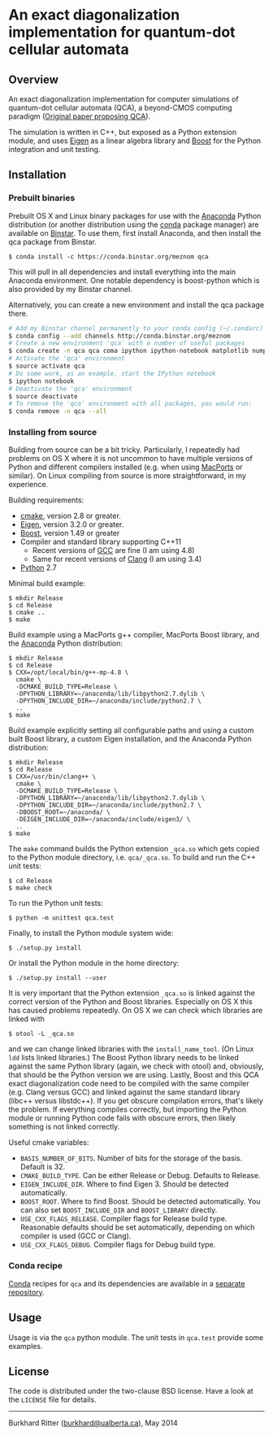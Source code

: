 # An exact diagonalization implementation for quantum-dot cellular automata

## Overview

An exact diagonalization implementation for computer simulations of quantum-dot
cellular automata (QCA), a beyond-CMOS computing paradigm ([Original paper proposing
QCA][Lent1993]).

The simulation is written in C++, but exposed as a Python extension module, and
uses [Eigen][] as a linear algebra library and [Boost][] for the Python
integration and unit testing.

## Installation

### Prebuilt binaries

Prebuilt OS X and Linux binary packages for use with the [Anaconda][] Python distribution (or
another distribution using the [conda][] package manager) are available on
[Binstar][]. To use them, first install Anaconda, and then install the qca package
from Binstar.
```
$ conda install -c https://conda.binstar.org/meznom qca
```
This will pull in all dependencies and install everything into the main Anaconda
environment. One notable dependency is boost-python which is also provided by my
Binstar channel.

Alternatively, you can create a new environment and install the qca package
there.
```bash
# Add my Binstar channel permanently to your conda config (~/.condarc)
$ conda config --add channels http://conda.binstar.org/meznom
# Create a new environment 'qca' with a number of useful packages
$ conda create -n qca qca coma ipython ipython-notebook matplotlib numpy scipy
# Activate the 'qca' environment
$ source activate qca
# Do some work, as an example, start the IPython notebook
$ ipython notebook
# Deactivate the 'qca' environment
$ source deactivate
# To remove the 'qca' environment with all packages, you would run:
$ conda remove -n qca --all
```

### Installing from source

Building from source can be a bit tricky. Particularly, I repeatedly had
problems on OS X where it is not uncommon to have multiple versions of Python
and different compilers installed (e.g. when using [MacPorts][] or similar). On
Linux compiling from source is more straightforward, in my experience.

Building requirements:

* [cmake][], version 2.8 or greater.
* [Eigen][], version 3.2.0 or greater.
* [Boost][], version 1.49 or greater
* Compiler and standard library supporting C++11
    * Recent versions of [GCC][] are fine (I am using 4.8)
    * Same for recent versions of [Clang][] (I am using 3.4)
* [Python][] 2.7

Minimal build example:
```
$ mkdir Release
$ cd Release
$ cmake ..
$ make
```

Build example using a MacPorts g++ compiler, MacPorts Boost library, and the
[Anaconda][] Python distribution:
```
$ mkdir Release
$ cd Release
$ CXX=/opt/local/bin/g++-mp-4.8 \
  cmake \
  -DCMAKE_BUILD_TYPE=Release \
  -DPYTHON_LIBRARY=~/anaconda/lib/libpython2.7.dylib \
  -DPYTHON_INCLUDE_DIR=~/anaconda/include/python2.7 \
  ..
$ make
```

Build example explicitly setting all configurable paths and using a custom built
Boost library, a custom Eigen installation, and the Anaconda Python
distribution:
```
$ mkdir Release
$ cd Release
$ CXX=/usr/bin/clang++ \
  cmake \
  -DCMAKE_BUILD_TYPE=Release \
  -DPYTHON_LIBRARY=~/anaconda/lib/libpython2.7.dylib \
  -DPYTHON_INCLUDE_DIR=~/anaconda/include/python2.7 \
  -DBOOST_ROOT=~/anaconda/ \
  -DEIGEN_INCLUDE_DIR=~/anaconda/include/eigen3/ \
  ..
$ make
```

The `make` command builds the Python extension `_qca.so` which gets copied to
the Python module directory, i.e. `qca/_qca.so`. To build and run the C++ unit
tests:
```
$ cd Release
$ make check
```
To run the Python unit tests:
```
$ python -m unittest qca.test
```
Finally, to install the Python module system wide:
```
$ ./setup.py install
```
Or install the Python module in the home directory:
```
$ ./setup.py install --user
```

It is very important that the Python extension `_qca.so` is linked against the
correct version of the Python and Boost libraries. Especially on OS X this has caused
problems repeatedly. On OS X we can check which libraries are linked with
```
$ otool -L _qca.so
```
and we can change linked libraries with the `install_name_tool`. (On Linux `ldd`
lists linked libraries.) The Boost Python library needs to be linked against the
same Python library (again, we check with otool) and, obviously, that should be
the Python version we are using. Lastly, Boost and this QCA exact
diagonalization code need to be compiled with the same compiler (e.g. Clang
versus GCC) and linked against the same standard library (libc++ versus
libstdc++). If you get obscure compilation errors, that's likely the problem. If
everything compiles correctly, but importing the Python module or running Python
code fails with obscure errors, then likely something is not linked correctly.

Useful cmake variables:

* `BASIS_NUMBER_OF_BITS`. Number of bits for the storage of the basis. Default
  is 32.
* `CMAKE_BUILD_TYPE`. Can be either Release or Debug. Defaults to Release.
* `EIGEN_INCLUDE_DIR`. Where to find Eigen 3. Should be detected automatically.
* `BOOST_ROOT`. Where to find Boost. Should be detected automatically. You can
  also set `BOOST_INCLUDE_DIR` and `BOOST_LIBRARY` directly.
* `USE_CXX_FLAGS_RELEASE`. Compiler flags for Release build type. Reasonable
  defaults should be set automatically, depending on which compiler is used
  (GCC or Clang).
* `USE_CXX_FLAGS_DEBUG`. Compiler flags for Debug build type.

### Conda recipe

[Conda][] recipes for `qca` and its dependencies are available in a [separate
repository][conda-recipes].

## Usage

Usage is via the `qca` python module. The unit tests in `qca.test` provide some
examples.

## License

The code is distributed under the two-clause BSD license. Have a look at the
`LICENSE` file for details.

---
Burkhard Ritter (<burkhard@ualberta.ca>), May 2014


[Lent1993]: http://dx.doi.org/10.1088/0957-4484/4/1/004
[cmake]: http://www.cmake.org
[Eigen]: http://eigen.tuxfamily.org
[Boost]: http://www.boost.org
[GCC]: http://gcc.gnu.org/
[Clang]: http://clang.llvm.org/
[Binstar]: https://binstar.org/meznom
[MacPorts]: https://www.macports.org/
[Anaconda]: https://store.continuum.io/cshop/anaconda/
[Python]: https://www.python.org/
[Conda]: https://github.com/conda/conda
[conda-recipes]: https://bitbucket.org/meznom/conda-recipes
